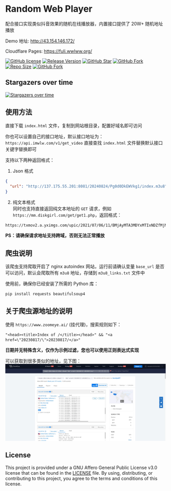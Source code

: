 # Random Web Player
配合接口实现类似抖音效果的随机在线播放器，内置接口提供了 20W+ 随机地址播放

Demo 地址: http://43.154.146.172/

Cloudflare Pages: https://fuli.wwlww.org/

[![GitHub license](https://img.shields.io/github/license/levywang/random_web_player?label=License&logo=github)](https://github.com/levywang/random_web_player "Click to view the repo on Github")
[![Release Version](https://img.shields.io/github/release/levywang/random_web_player?include_prereleases&label=Release&logo=github)](https://github.com/levywang/random_web_player/releases/latest "Click to view the repo on Github")
[![GitHub Star](https://img.shields.io/github/stars/levywang/random_web_player?label=Stars&logo=github)](https://github.com/levywang/random_web_player "Click to view the repo on Github")
[![GitHub Fork](https://img.shields.io/github/forks/levywang/random_web_player?label=Forks&logo=github)](https://github.com/levywang/random_web_player "Click to view the repo on Github")
[![Repo Size](https://img.shields.io/github/repo-size/levywang/random_web_player?label=Size&logo=github)](https://github.com/levywang/random_web_player "Click to view the repo on Github")
[![GitHub Fork](https://img.shields.io/github/issues-closed-raw/levywang/random_web_player?label=Closed%20Issue&logo=github)](https://github.com/levywang/random_web_player/issue "Click to view the repo on Github")


## Stargazers over time

[![Stargazers over time](https://starchart.cc/levywang/random_web_player.svg)](https://starchart.cc/levywang/random_web_player)



## 使用方法
直接下载 `index.html` 文件，复制到网站根目录，配置好域名即可访问

你也可以设置自己的接口地址，默认接口地址为：`https://api.imwlw.com/v1/get_video`
直接查找 `index.html` 文件替换默认接口关键字替换即可

支持以下两种返回格式：

1. Json 格式
```json
{
  "url": "http://137.175.55.201:8081/20240824/Pg0d0DkEWVkg1/index.m3u8"
}
```

2. 纯文本格式  
同时也支持直接返回纯文本地址的 `GET` 请求，例如
`https://mm.diskgirl.com/get/get1.php`，返回格式：
```
https://txmov2.a.yximgs.com/upic/2021/07/06/11/BMjAyMTA3MDYxMTIxNDZfMjM2MzkyOTY3Nl81MjcwMDc1MjQ0M18yXzM=_b_Bbbb2fa053f02e7f32cef6efe3577eb6d.mp4
```

**PS：请确保请求地址支持跨域，否则无法正常播放**



## 爬虫说明
该爬虫支持爬取开启了 nginx autoindex 网站，运行前请确认变量 `base_url` 是否可以访问，默认会爬取所有 `m3u8` 地址，存储到 `m3u8_links.txt` 文件中

使用前，确保你已经安装了所需的 Python 库：
```bash
pip install requests beautifulsoup4
```


## 关于爬虫源地址的说明
使用 `https://www.zoomeye.ai/` (挂代理)，搜索规则如下：
```
"<head><title>Index of /</title></head>" && "<a href=\"20230817/\">20230817/</a>"

```

**日期并无特殊含义，仅作为示例过滤，您也可以使用正则表达式实现**

可以获取到很多类似的地址，见下图：
![zoomeye](./zoomeye.png)


## License
This project is provided under a GNU Affero General Public License v3.0 license that can be found in the [LICENSE](LICENSE) file. By using, distributing, or contributing to this project, you agree to the terms and conditions of this license.
